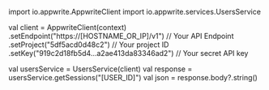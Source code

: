 import io.appwrite.AppwriteClient
import io.appwrite.services.UsersService

val client = AppwriteClient(context)
  .setEndpoint("https://[HOSTNAME_OR_IP]/v1") // Your API Endpoint
  .setProject("5df5acd0d48c2") // Your project ID
  .setKey("919c2d18fb5d4...a2ae413da83346ad2") // Your secret API key

val usersService = UsersService(client)
val response = usersService.getSessions("[USER_ID]")
val json = response.body?.string()